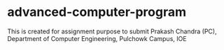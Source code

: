# advanced-computer-program
This is created for assignment purpose to submit Prakash Chandra (PC), Department of Computer Engineering, Pulchowk Campus, IOE
